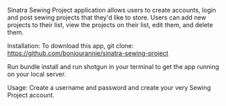 Sinatra Sewing Project  application allows users to create accounts, login and post sewing projects that they'd like to store. Users can add new projects to their list, view the projects on their list, edit them, and delete them.

Installation: To download this app, git clone: https://github.com/bonjourannie/sinatra-sewing-project

Run bundle install and run shotgun in your terminal to get the app running on your local server.

Usage: Create a username and password and create your very Sewing Project account.
